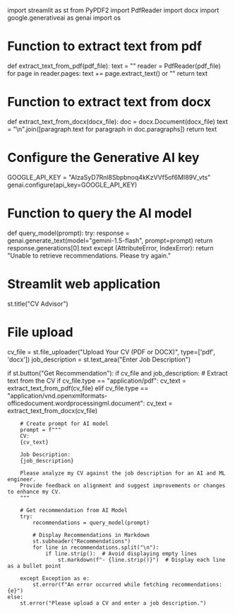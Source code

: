 import streamlit as st
from PyPDF2 import PdfReader
import docx
import google.generativeai as genai
import os

# Function to extract text from pdf
def extract_text_from_pdf(pdf_file):
    text = ""
    reader = PdfReader(pdf_file)
    for page in reader.pages:
        text += page.extract_text() or ""
    return text

# Function to extract text from docx
def extract_text_from_docx(docx_file):
    doc = docx.Document(docx_file)
    text = "\n".join([paragraph.text for paragraph in doc.paragraphs])
    return text

# Configure the Generative AI key
GOOGLE_API_KEY = "AIzaSyD7Rnl8Sbpbnoq4kKzVVf5of6MI89V_vts"
genai.configure(api_key=GOOGLE_API_KEY)

# Function to query the AI model
def query_model(prompt):
    try:
        response = genai.generate_text(model="gemini-1.5-flash", prompt=prompt)
        return response.generations[0].text
    except (AttributeError, IndexError):
        return "Unable to retrieve recommendations. Please try again."

# Streamlit web application
st.title("CV Advisor")

# File upload
cv_file = st.file_uploader("Upload Your CV (PDF or DOCX)", type=['pdf', 'docx'])
job_description = st.text_area("Enter Job Description")

if st.button("Get Recommendation"):
    if cv_file and job_description:
        # Extract text from the CV
        if cv_file.type == "application/pdf":
            cv_text = extract_text_from_pdf(cv_file)
        elif cv_file.type == "application/vnd.openxmlformats-officedocument.wordprocessingml.document":
            cv_text = extract_text_from_docx(cv_file)

        # Create prompt for AI model
        prompt = f"""
        CV:
        {cv_text}

        Job Description:
        {job_description}

        Please analyze my CV against the job description for an AI and ML engineer.
        Provide feedback on alignment and suggest improvements or changes to enhance my CV.
        """

        # Get recommendation from AI Model
        try:
            recommendations = query_model(prompt)
            
            # Display Recommendations in Markdown
            st.subheader("Recommendations")
            for line in recommendations.split("\n"):
                if line.strip():  # Avoid displaying empty lines
                    st.markdown(f"- {line.strip()}")  # Display each line as a bullet point
                
        except Exception as e:
            st.error(f"An error occurred while fetching recommendations: {e}")
    else:
        st.error("Please upload a CV and enter a job description.")
